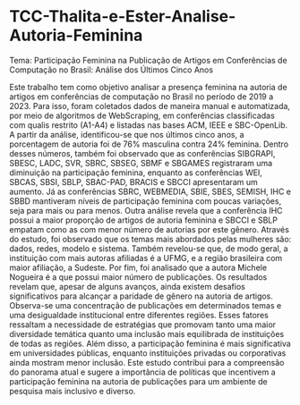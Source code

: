 # TCC-Thalita-e-Ester-Analise-Autoria-Feminina

Tema: Participação Feminina na Publicação de Artigos em Conferências de Computação no Brasil: Análise dos Últimos Cinco Anos

  Este trabalho tem como objetivo analisar a presença feminina na autoria de artigos em conferências de computação no Brasil no período de 2019 a 2023. Para isso, foram coletados dados de maneira manual e automatizada, por meio de algoritmos de WebScraping, em conferências classificadas com qualis restrito (A1-A4) e listadas nas bases ACM, IEEE e SBC-OpenLib. A partir da análise, identificou-se que nos últimos cinco anos, a porcentagem de autoria foi de 76\% masculina contra 24\% feminina. Dentro desses números, também foi observado que as conferências SIBGRAPI, SBESC, LADC, SVR, SBRC, SBSEG, SBMF e SBGAMES registraram uma diminuição na participação feminina, enquanto as conferências WEI, SBCAS, SBSI, SBLP, SBAC-PAD, BRACIS e SBCCI apresentaram um aumento. Já as conferências SBRC, WEBMEDIA, SBIE, SBES, SEMISH, IHC e SBBD mantiveram níveis de participação feminina com poucas variações, seja para mais ou para menos. Outra análise revela que a conferência IHC possui a maior proporção de artigos de autoria feminina e SBCCI e SBLP empatam como as com menor número de autorias por este gênero. Através do estudo, foi observado que os temas mais abordados pelas mulheres são: dados, redes, modelo e sistema. Também revelou-se que, de modo geral, a instituição com mais autoras afiliadas é a UFMG, e a região brasileira com maior afiliação, a Sudeste. Por fim, foi analisado que a autora Michele Nogueira é a que possui maior número de publicações. Os resultados revelam que, apesar de alguns avanços, ainda existem desafios significativos para alcançar a paridade de gênero na autoria de artigos. Observa-se uma concentração de publicações em determinados temas e uma desigualdade institucional entre diferentes regiões. Esses fatores ressaltam a necessidade de estratégias que promovam tanto uma maior diversidade temática quanto uma inclusão mais equilibrada de instituições de todas as regiões. Além disso, a participação feminina é mais significativa em universidades públicas, enquanto instituições privadas ou corporativas ainda mostram menor inclusão. Este estudo contribui para a compreensão do panorama atual e sugere a importância de políticas que incentivem a participação feminina na autoria de publicações para um ambiente de pesquisa mais inclusivo e diverso.
